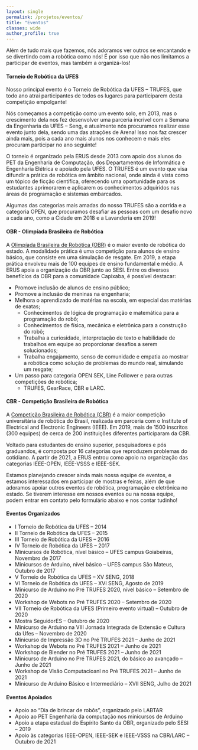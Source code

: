 ```yaml
---
layout: single
permalink: /projetos/eventos/
title: "Eventos"
classes: wide
author_profile: true
---
```


Além de tudo mais que fazemos, nós adoramos ver outros se encantando e se divertindo com a robótica como nós! É por isso que não nos limitamos a participar de eventos, mas também a organizá-los!

#### Torneio de Robótica da UFES

Nosso principal evento é o Torneio de Robótica da UFES – TRUFES, que todo ano atrai participantes de todos os lugares para participarem desta competição empolgante!

Nós começamos a competição como um evento solo, em 2013, mas o crescimento dela nos fez desenvolver uma parceria incrível com a Semana da Engenharia da UFES – Seng, e atualmente nós procuramos realizar esse evento junto dela, sendo uma das atrações de Arena! Isso nos faz crescer ainda mais, pois a cada ano mais alunos nos conhecem e mais eles procuram participar no ano seguinte!

O torneio é organizado pela ERUS desde 2013 com apoio dos alunos do PET da Engenharia de Computação, dos Departamentos de Informática e Engenharia Elétrica e apoiado pela UFES. O TRUFES é um evento que visa difundir a prática de robótica em âmbito nacional, onde ainda é vista como um tópico de ficção científica, oferecendo uma oportunidade para os estudantes aprimorarem e aplicarem os conhecimentos adquiridos nas áreas de programação e sistemas embarcados.

Algumas das categorias mais amadas do nosso TRUFES são a corrida e a categoria OPEN, que procuramos desafiar as pessoas com um desafio novo a cada ano, como a Cidade em 2018 e a Lavanderia em 2019!

#### OBR - Olimpíada Brasileira de Robótica

A [Olimpíada Brasileira de Robótica (OBR)](https://www.obr.org.br/es/) é o maior evento de robótica do estado. A modalidade prática é uma competição para alunos de ensino básico, que consiste em uma simulação de resgate. Em 2019, a etapa prática envolveu mais de 100 equipes de ensino fundamental e médio. A ERUS apoia a organização da OBR junto ao SESI. Entre os diversos benefícios da OBR para a comunidade Capixaba, é possível destacar:

- Promove inclusão de alunos de ensino público;
- Promove a inclusão de meninas na engenharia;
- Melhora o aprendizado de matérias na escola, em especial das matérias de exatas;
    - Conhecimentos de lógica de programação e matemática para a programação do robô;
    - Conhecimentos de física, mecânica e eletrônica para a construção do robô;
    - Trabalha a curiosidade, interpretação de texto e habilidade de trabalhos em equipe ao proporcionar desafios a serem solucionados;
    - Trabalha engajamento, senso de comunidade e empatia ao mostrar a robótica como solução de problemas do mundo real, simulando um resgate;
- Um passo para categoria OPEN SEK, Line Follower e para outras competições de robótica;
    - TRUFES, GearRace, CBR e LARC.


#### CBR - Competição Brasileira de Robótica

A [Competição Brasileira de Robótica (CBR)](https://www.cbrobotica.org/) é a maior competição universitária de robótica do Brasil, realizada em parceria com o Institute of Electrical and Electronic Engineers (IEEE). Em 2019, mais de 1500 inscritos (300 equipes) de cerca de 200 instituições diferentes participaram da CBR.

Voltado para estudantes do ensino superior, pesquisadores e pós graduandos, é composta por 16 categorias que reproduzem problemas do cotidiano. A partir de 2021, a ERUS entrou como apoio na organização das categorias IEEE-OPEN, IEEE-VSSS e IEEE-SEK.

Estamos planejando crescer ainda mais nossa equipe de eventos, e estamos interessados em participar de mostras e feiras, além de que adoramos apoiar outros eventos de robótica, programação e eletrônica no estado. Se tiverem interesse em nossos eventos ou na nossa equipe, podem entrar em contato pelo formulário abaixo e nos contar tudinho!

#### Eventos Organizados

- I Torneio de Robótica da UFES – 2014
- II Torneio de Robótica da UFES – 2015
- III Torneio de Robótica da UFES – 2016
- IV Torneio de Robótica da UFES – 2017
- Minicursos de Robótica, nível básico – UFES campus Goiabeiras, Novembro de 2017
- Minicursos de Arduino, nível básico – UFES campus São Mateus, Outubro de 2017
- V Torneio de Robótica da UFES – XV SENG, 2018
- VI Torneio de Robótica da UFES – XVI SENG, Agosto de 2019
- Minicurso de Arduino no Pré TRUFES 2020, nível básico – Setembro de 2020
- Workshop de Webots no Pré TRUFES 2020 – Setembro de 2020
- VII Torneio de Robótica da UFES (Primeiro evento virtual) – Outubro de 2020
- Mostra SeguidorES – Outubro de 2020
- Minicurso de Arduino na VIII Jornada Integrada de Extensão e Cultura da Ufes – Novembro de 2020
- Minicurso de Impressão 3D no Pré TRUFES 2021 – Junho de 2021
- Workshop de Webots no Pré TRUFES 2021 – Junho de 2021
- Workshop de Blender no Pré TRUFES 2021 – Junho de 2021
- Minicurso de Arduino no Pré TRUFES 2021, do básico ao avançado – Junho de 2021
- Workshop de Visão Computacioanl no Pré TRUFES 2021 – Junho de 2021
- Minicurso de Arduino Básico e Intermediário – XVII SENG, Julho de 2021

#### Eventos Apoiados

- Apoio ao “Dia de brincar de robôs”, organizado pelo LABTAR
- Apoio ao PET Engenharia da computação nos minicursos de Arduino
- Apoio a etapa estadual do Espírito Santo da OBR, organizado pelo SESI – 2019
- Apoio às categorias IEEE-OPEN, IEEE-SEK e IEEE-VSSS na CBR/LARC – Outubro de 2021